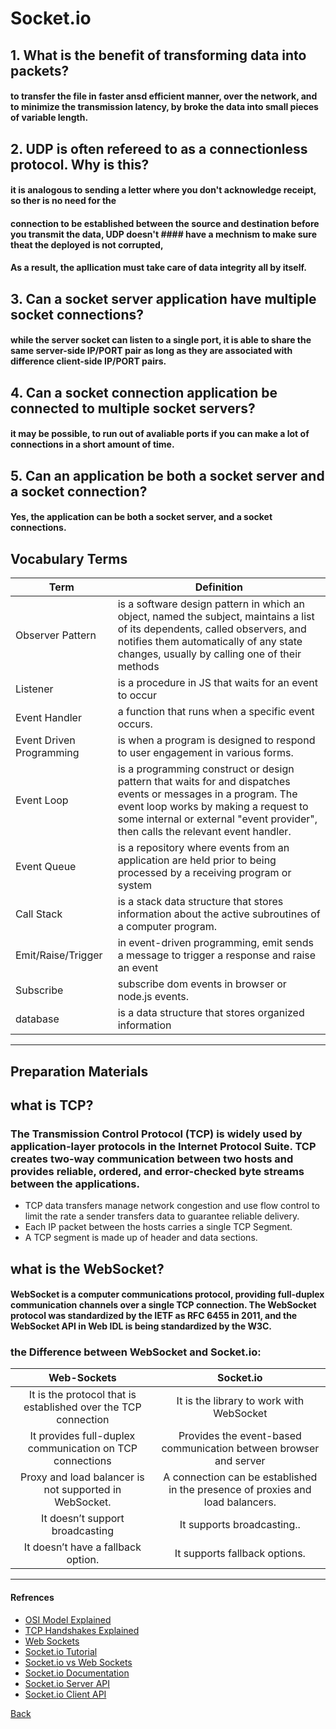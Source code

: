# Socket.io

## 1. What is the benefit of transforming data into packets?

#### to transfer the file in faster ansd efficient manner, over the network, and to minimize the transmission latency, by broke the  data into small pieces of variable length.


## 2. UDP is often refereed to as a connectionless protocol. Why is this?

#### it is analogous to sending a letter where you don't acknowledge receipt, so ther is no need for the 
#### connection to be established between the source and destination before you transmit the data, UDP doesn't #### have a mechnism to make sure theat the deployed is not corrupted,
#### As a result, the apllication must take care of data integrity all by itself.
 

## 3. Can a socket server application have multiple socket connections?
#### while the server socket can listen to a single port, it is able to share the same server-side IP/PORT pair as long as they are associated with difference client-side IP/PORT pairs.
 
 
## 4. Can a socket connection application be connected to multiple socket servers?
#### it may be possible, to run out of avaliable ports if you can make a lot of connections in a short amount of time.
 
## 5. Can an application be both a socket server and a socket connection?
#### Yes, the application can be both a socket server, and a socket connections.




## Vocabulary Terms

| Term                     | Definition                                                                                                                                                                                                                                 |
| ------------------------ | ------------------------------------------------------------------------------------------------------------------------------------------------------------------------------------------------------------------------------------------ |
| Observer Pattern         | is a software design pattern in which an object, named the subject, maintains a list of its dependents, called observers, and notifies them automatically of any state changes, usually by calling one of their methods                    |
| Listener                 | is a procedure in JS that waits for an event to occur                                                                                                                                                                                      |
| Event Handler            | a function that runs when a specific event occurs.                                                                                                                                                                                         |
| Event Driven Programming | is when a program is designed to respond to user engagement in various forms.                                                                                                                                                              |
| Event Loop               | is a programming construct or design pattern that waits for and dispatches events or messages in a program. The event loop works by making a request to some internal or external "event provider", then calls the relevant event handler. |
| Event Queue              | is a repository where events from an application are held prior to being processed by a receiving program or system                                                                                                                        |
| Call Stack               | is a stack data structure that stores information about the active subroutines of a computer program.                                                                                                                                      |
| Emit/Raise/Trigger       | in event-driven programming, emit sends a message to trigger a response and raise an event                                                                                                                                                 |
| Subscribe                | subscribe dom events in browser or node.js events.                                                                                                                                                                                         |
| database                 | is a data structure that stores organized information               

****
<!-- ## Preview
 
### 1. Which 3 things had you heard about previously and now have better clarity on?
### 2. Which 3 things are you hoping to learn more about in the upcoming lecture/demo?
### 3. What are you most excited about trying to implement or see how it works? -->

## Preparation Materials

## what is TCP?
###  The Transmission Control Protocol (TCP) is widely used by application-layer protocols in the Internet Protocol Suite. TCP creates two-way communication between two hosts and provides reliable, ordered, and error-checked byte streams between the applications. 
*  TCP data transfers manage network congestion and use flow control to limit the rate a sender transfers data to guarantee reliable delivery. 
*  Each IP packet between the hosts carries a single TCP Segment. 
*  A TCP segment is made up of header and data sections. 


## what is the WebSocket?
#### WebSocket is a computer communications protocol, providing full-duplex communication channels over a single TCP connection. The WebSocket protocol was standardized by the IETF as RFC 6455 in 2011, and the WebSocket API in Web IDL is being standardized by the W3C.

### the Difference between WebSocket and Socket.io:

|                       Web-Sockets                         |                                  Socket.io                                   |
| :------------------------------------------------------------: | :----------------------------------------------------------------------------: |
| It is the protocol that is established over the TCP connection |                    It is the library to work with WebSocket                    |
|    It provides full-duplex communication on TCP connections    |       Provides the event-based communication between browser and server        |
|     Proxy and load balancer is not supported in WebSocket.     | A connection can be established in the presence of proxies and load balancers. |
|                It doesn’t support broadcasting                 |                           It supports broadcasting..                           |
|               It doesn’t have a fallback option.               |                         It supports fallback options.                          |

****

#### Refrences
* [OSI Model Explained](https://www.youtube.com/watch?v=vv4y_uOneC0)
* [TCP Handshakes Explained](https://www.youtube.com/watch?v=xMtP5ZB3wSk)
* [Web Sockets](https://en.wikipedia.org/wiki/WebSocket)
* [Socket.io Tutorial](https://www.tutorialspoint.com/socket.io/)
* [Socket.io vs Web Sockets](https://www.educba.com/websocket-vs-socket-io/)
* [Socket.io Documentation](https://socket.io/docs/v4/index.html)
* [Socket.io Server API](https://socket.io/docs/v3/server-api/index.html)
* [Socket.io Client API](https://socket.io/docs/v3/client-api/index.html)


[Back](https://github.com/En-ZUH/Reading-notes/tree/main/401)
